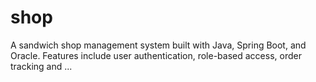 # shop
A sandwich shop management system built with Java, Spring Boot, and Oracle. Features include user authentication, role-based access, order tracking and ...
